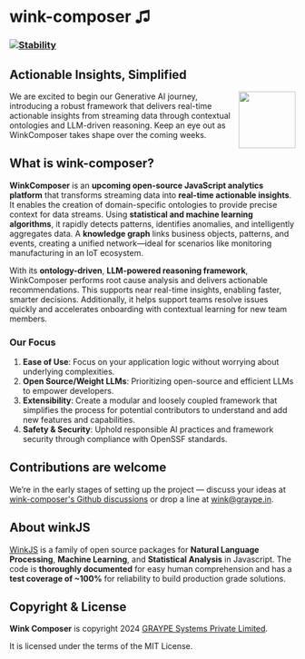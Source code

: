 # wink-composer ♫

### [![Stability](https://img.shields.io/badge/stability-1--experimental-orange.svg)](https://nodejs.org/api/documentation.html#documentation_stability_index)

## Actionable Insights, Simplified


[<img align="right" src="https://decisively.github.io/wink-logos/logo-title.png" width="100px" >](http://winkjs.org/)


We are excited to begin our Generative AI journey, introducing a robust framework that delivers real-time actionable insights from streaming data through contextual ontologies and LLM-driven reasoning. Keep an eye out as WinkComposer takes shape over the coming weeks.

## What is wink-composer?

**WinkComposer** is an **upcoming open-source JavaScript analytics platform** that transforms streaming data into **real-time actionable insights**. It enables the creation of domain-specific ontologies to provide precise context for data streams. Using **statistical and machine learning algorithms**, it rapidly detects patterns, identifies anomalies, and intelligently aggregates data. A **knowledge graph** links business objects, patterns, and events, creating a unified network—ideal for scenarios like monitoring manufacturing in an IoT ecosystem.

With its **ontology-driven**, **LLM-powered reasoning framework**, WinkComposer performs root cause analysis and delivers actionable recommendations. This supports near real-time insights, enabling faster, smarter decisions. Additionally, it helps support teams resolve issues quickly and accelerates onboarding with contextual learning for new team members.
	

### Our Focus
1. **Ease of Use**: Focus on your application logic without worrying about underlying complexities.
1. **Open Source/Weight LLMs**: Prioritizing open-source and efficient LLMs to empower developers.
2. **Extensibility**: Create a modular and loosely coupled framework that simplifies the process for potential contributors to understand and add new features and capabilities.
3. **Safety & Security**: Uphold responsible AI practices and framework security through compliance with OpenSSF standards.

## Contributions are welcome
We’re in the early stages of setting up the project — discuss your ideas at [wink-composer's Github discussions](https://github.com/winkjs/wink-composer/discussions) or drop a line at wink@graype.in. 

## About winkJS
[WinkJS](https://github.com/winkjs) is a family of open source packages for **Natural Language Processing**, **Machine Learning**, and **Statistical Analysis** in Javascript. The code is **thoroughly documented** for easy human comprehension and has a **test coverage of ~100%** for reliability to build production grade solutions.

## Copyright & License

**Wink Composer** is copyright 2024 [GRAYPE Systems Private Limited](https://graype.in/).

It is licensed under the terms of the MIT License.
